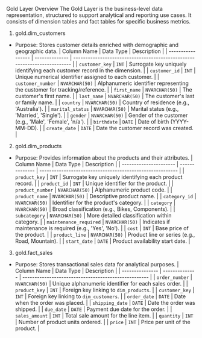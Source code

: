 Gold Layer Overview
The Gold Layer is the business-level data representation, structured to support analytical and reporting use cases. It consists of dimension tables and fact tables for specific business metrics.
1. gold.dim_customers
* Purpose: Stores customer details enriched with demographic and geographic data.
| Column Name       | Data Type      | Description                                                               |
| ----------------- | -------------- | ------------------------------------------------------------------------- |
| `customer_key`    | `INT`          | Surrogate key uniquely identifying each customer record in the dimension. |
| `customer_id`     | `INT`          | Unique numerical identifier assigned to each customer.                    |
| `customer_number` | `NVARCHAR(50)` | Alphanumeric identifier representing the customer for tracking/reference. |
| `first_name`      | `NVARCHAR(50)` | The customer's first name.                                                |
| `last_name`       | `NVARCHAR(50)` | The customer's last or family name.                                       |
| `country`         | `NVARCHAR(50)` | Country of residence (e.g., 'Australia').                                 |
| `marital_status`  | `NVARCHAR(50)` | Marital status (e.g., 'Married', 'Single').                               |
| `gender`          | `NVARCHAR(50)` | Gender of the customer (e.g., 'Male', 'Female', 'n/a').                   |
| `birthdate`       | `DATE`         | Date of birth (YYYY-MM-DD).                                               |
| `create_date`     | `DATE`         | Date the customer record was created.                                     |

2. gold.dim_products
* Purpose: Provides information about the products and their attributes.
| Column Name            | Data Type      | Description                                               |
| ---------------------- | -------------- | --------------------------------------------------------- |
| `product_key`          | `INT`          | Surrogate key uniquely identifying each product record.   |
| `product_id`           | `INT`          | Unique identifier for the product.                        |
| `product_number`       | `NVARCHAR(50)` | Alphanumeric product code.                                |
| `product_name`         | `NVARCHAR(50)` | Descriptive product name.                                 |
| `category_id`          | `NVARCHAR(50)` | Identifier for the product's category.                    |
| `category`             | `NVARCHAR(50)` | Broad classification (e.g., Bikes, Components).           |
| `subcategory`          | `NVARCHAR(50)` | More detailed classification within category.             |
| `maintenance_required` | `NVARCHAR(50)` | Indicates if maintenance is required (e.g., 'Yes', 'No'). |
| `cost`                 | `INT`          | Base price of the product.                                |
| `product_line`         | `NVARCHAR(50)` | Product line or series (e.g., Road, Mountain).            |
| `start_date`           | `DATE`         | Product availability start date.                          |
3. gold.fact_sales
* Purpose: Stores transactional sales data for analytical purposes.
| Column Name     | Data Type      | Description                                          |
| --------------- | -------------- | ---------------------------------------------------- |
| `order_number`  | `NVARCHAR(50)` | Unique alphanumeric identifier for each sales order. |
| `product_key`   | `INT`          | Foreign key linking to `dim_products`.               |
| `customer_key`  | `INT`          | Foreign key linking to `dim_customers`.              |
| `order_date`    | `DATE`         | Date when the order was placed.                      |
| `shipping_date` | `DATE`         | Date the order was shipped.                          |
| `due_date`      | `DATE`         | Payment due date for the order.                      |
| `sales_amount`  | `INT`          | Total sale amount for the line item.                 |
| `quantity`      | `INT`          | Number of product units ordered.                     |
| `price`         | `INT`          | Price per unit of the product.                       |


